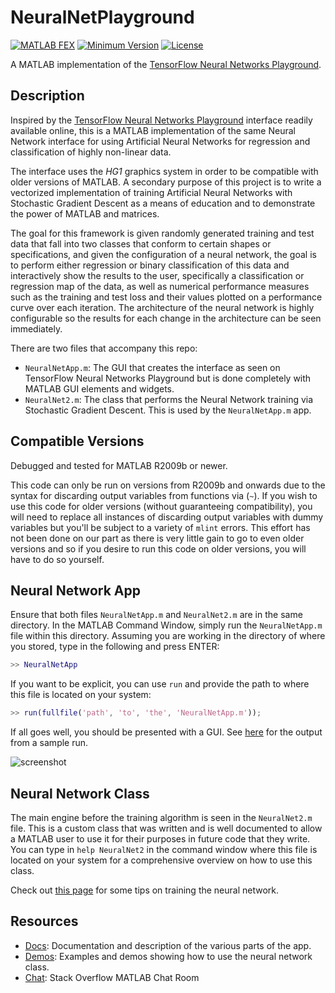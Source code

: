 # NeuralNetPlayground

[![MATLAB FEX](https://img.shields.io/badge/MATLAB%20FEX-57610-green.svg)][1]
[![Minimum Version](https://img.shields.io/badge/Requires-R2009b-blue.svg)][2]
[![License](https://img.shields.io/badge/license-MIT-blue.svg)](LICENSE.md)

A MATLAB implementation of the [TensorFlow Neural Networks Playground][3].


## Description

Inspired by the [TensorFlow Neural Networks Playground][3] interface readily
available online, this is a MATLAB implementation of the same Neural Network
interface for using Artificial Neural Networks for regression and
classification of highly non-linear data.

The interface uses the *HG1* graphics system in order to be compatible with
older versions of MATLAB.  A secondary purpose of this project is to write a
vectorized implementation of training Artificial Neural Networks with
Stochastic Gradient Descent as a means of education and to demonstrate the
power of MATLAB and matrices.

The goal for this framework is given randomly generated training and test data
that fall into two classes that conform to certain shapes or specifications,
and given the configuration of a neural network, the goal is to perform either
regression or binary classification of this data and interactively show the
results to the user, specifically a classification or regression map of the
data, as well as numerical performance measures such as the training and test
loss and their values plotted on a performance curve over each iteration.
The architecture of the neural network is highly configurable so the results
for each change in the architecture can be seen immediately.

There are two files that accompany this repo:

- `NeuralNetApp.m`: The GUI that creates the interface as seen on TensorFlow
  Neural Networks Playground but is done completely with MATLAB GUI elements
  and widgets.
- `NeuralNet2.m`: The class that performs the Neural Network training via
  Stochastic Gradient Descent. This is used by the `NeuralNetApp.m` app.


## Compatible Versions

Debugged and tested for MATLAB R2009b or newer.

This code can only be run on versions from R2009b and onwards due to the
syntax for discarding output variables from functions via (`~`).  If you wish
to use this code for older versions (without guaranteeing compatibility), you
will need to replace all instances of discarding output variables with dummy
variables but you'll be subject to a variety of `mlint` errors.  This effort
has not been done on our part as there is very little gain to go to even older
versions and so if you desire to run this code on older versions, you will
have to do so yourself.


## Neural Network App

Ensure that both files `NeuralNetApp.m` and `NeuralNet2.m` are in the same
directory.  In the MATLAB Command Window, simply run the `NeuralNetApp.m` file
within this directory. Assuming you are working in the directory of where you
stored, type in the following and press ENTER:

``` matlab
>> NeuralNetApp
```

If you want to be explicit, you can use `run` and provide the path to where
this file is located on your system:

``` matlab
>> run(fullfile('path', 'to', 'the', 'NeuralNetApp.m'));
```

If all goes well, you should be presented with a GUI.
See [here][4] for the output from a sample run.

![screenshot][9]


## Neural Network Class

The main engine before the training algorithm is seen in the `NeuralNet2.m`
file.  This is a custom class that was written and is well documented to allow
a MATLAB user to use it for their purposes in future code that they write.
You can type in `help NeuralNet2` in the command window where this file is
located on your system for a comprehensive overview on how to use this class.

Check out [this page][5] for some tips on training the neural network.


## Resources

- [Docs][6]: Documentation and description of the various parts of the app.
- [Demos][7]: Examples and demos showing how to use the neural network class.
- [Chat][8]: Stack Overflow MATLAB Chat Room


[1]: http://www.mathworks.com/matlabcentral/fileexchange/57610-a-matlab-recreation-of-the-tensorflow-neural-network-playground
[2]: http://www.mathworks.com/products/matlab/
[3]: http://playground.tensorflow.org/
[4]: https://github.com/StackOverflowMATLABchat/NeuralNetPlayground/wiki/Sample-Run
[5]: https://github.com/StackOverflowMATLABchat/NeuralNetPlayground/wiki/Training-Tips
[6]: https://github.com/StackOverflowMATLABchat/NeuralNetPlayground/wiki/Overview-of-the-GUI
[7]: https://github.com/StackOverflowMATLABchat/NeuralNetPlayground/wiki/Demos
[8]: http://chat.stackoverflow.com/rooms/81987/matlab-and-octave
[9]: http://i.stack.imgur.com/YQdrm.png
